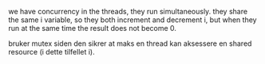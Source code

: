 we have concurrency in the threads, they run simultaneously.
they share the same i variable, so they both increment and decrement i, but when they run at the same time the result does not become 0. 

bruker mutex siden den sikrer at maks en thread kan aksessere en shared resource (i dette tilfellet i).


